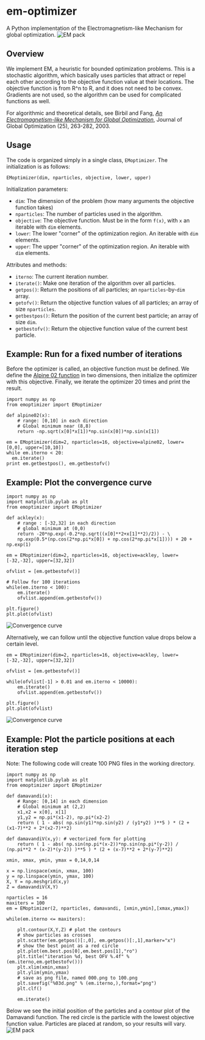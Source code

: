 # em-optimizer
A Python implementation of the Electromagnetism-like Mechanism for global optimization.
![EM pack](img/em.gif)

## Overview
We implement EM, a heuristic for bounded optimization problems. This is a stochastic algorithm, which basically uses particles that attract or repel each other according to the objective function value at their locations. The objective function is from R^n to R, and it does not need to be convex. Gradients are not used, so the algorithm can be used for complicated functions as well.

For algorithmic and theoretical details, see Birbil and Fang, [_An Electromagnetism-like Mechanism for Global Optimization_](http://www.academia.edu/download/30818603/pub2.pdf), Journal of Global Optimization (25), 263-282, 2003.
## Usage
The code is organized simply in a single class, `EMoptimizer`. The initialization is as follows:

```
EMoptimizer(dim, nparticles, objective, lower, upper)
```
Initialization parameters:
* `dim`: The dimension of the problem (how many arguments the objective function takes)
* `nparticles`: The number of particles used in the algorithm.
* `objective`: The objective function. Must be in the form `f(x)`, with `x` an iterable with `dim` elements.
* `lower`: The lower "corner" of the optimization region. An iterable with `dim` elements.
* `upper`: The upper "corner" of the optimization region. An iterable with `dim` elements.

Attributes and methods:
* `iterno`: The current iteration number.
* `iterate()`: Make one iteration of the algorithm over all particles.
* `getpos()`: Return the positions of all particles; an `nparticles`-by-`dim` array.
* `getofv()`: Return the objective function values of all particles; an array of size `nparticles`.
* `getbestpos()`: Return the position of the current best particle; an array of size `dim`.
* `getbestofv()`: Return the objective function value of the current best particle.

## Example: Run for a fixed number of iterations
Before the optimizer is called, an objective function must be defined. We define the [Alpine 02 function](https://arxiv.org/abs/1308.4008) in two dimensions, then initialize the optimizer with this objective. Finally, we iterate the optimizer 20 times and print the result.

```
import numpy as np
from emoptimizer import EMoptimizer

def alpine02(x):
    # range: [0,10] in each direction
    # Global minimum near (8,8)
    return -np.sqrt(x[0]*x[1])*np.sin(x[0])*np.sin(x[1])
    
em = EMoptimizer(dim=2, nparticles=16, objective=alpine02, lower=[0,0], upper=[10,10])
while em.iterno < 20:
  em.iterate()
print em.getbestpos(), em.getbestofv()
```
## Example: Plot the convergence curve
```
import numpy as np
import matplotlib.pylab as plt
from emoptimizer import EMoptimizer

def ackley(x):
    # range : [-32,32] in each direction
    # global minimum at (0,0)
    return -20*np.exp(-0.2*np.sqrt((x[0]**2+x[1]**2)/2)) - \
    np.exp(0.5*(np.cos(2*np.pi*x[0]) + np.cos(2*np.pi*x[1]))) + 20 + np.exp(1)

em = EMoptimizer(dim=2, nparticles=16, objective=ackley, lower=[-32,-32], upper=[32,32])

ofvlist = [em.getbestofv()]

# Follow for 100 iterations
while(em.iterno < 100):
    em.iterate()
    ofvlist.append(em.getbestofv())

plt.figure()
plt.plot(ofvlist)
```
![Convergence curve](img/example1-1.png)

Alternatively, we can follow until the objective function value drops below a certain level.
```
em = EMoptimizer(dim=2, nparticles=16, objective=ackley, lower=[-32,-32], upper=[32,32])

ofvlist = [em.getbestofv()]

while(ofvlist[-1] > 0.01 and em.iterno < 10000):
    em.iterate()
    ofvlist.append(em.getbestofv())

plt.figure()
plt.plot(ofvlist)
```
![Convergence curve](img/example1-2.png)

## Example: Plot the particle positions at each iteration step
Note: The following code will create 100 PNG files in the working directory.

```
import numpy as np
import matplotlib.pylab as plt
from emoptimizer import EMoptimizer

def damavandi(x):
    # Range: [0,14] in each dimension
    # Global minimum at (2,2)
    x1,x2 = x[0], x[1]
    y1,y2 = np.pi*(x1-2), np.pi*(x2-2)
    return ( 1 - abs( np.sin(y1)*np.sin(y2) / (y1*y2) )**5 ) * (2 + (x1-7)**2 + 2*(x2-7)**2)

def damavandiV(x,y): # vectorized form for plotting
    return ( 1 - abs( np.sin(np.pi*(x-2))*np.sin(np.pi*(y-2)) / (np.pi**2 * (x-2)*(y-2)) )**5 ) * (2 + (x-7)**2 + 2*(y-7)**2)

xmin, xmax, ymin, ymax = 0,14,0,14
    
x = np.linspace(xmin, xmax, 100)
y = np.linspace(ymin, ymax, 100)
X, Y = np.meshgrid(x,y)
Z = damavandiV(X,Y)

nparticles = 16
maxiters = 100
em = EMoptimizer(2, nparticles, damavandi, [xmin,ymin],[xmax,ymax])

while(em.iterno <= maxiters):

    plt.contour(X,Y,Z) # plot the contours
    # show particles as crosses
    plt.scatter(em.getpos()[:,0], em.getpos()[:,1],marker="x")
    # show the best point as a red circle         
    plt.plot(em.best.pos[0],em.best.pos[1],"ro")
    plt.title("iteration %d, best OFV %.4f" % (em.iterno,em.getbestofv()))
    plt.xlim(xmin,xmax)
    plt.ylim(ymin,ymax)
    # save as png file, named 000.png to 100.png
    plt.savefig("%03d.png" % (em.iterno,),format="png")
    plt.clf()
    
    em.iterate()
```
Below we see the initial position of the particles and a contour plot of the Damavandi function. The red circle is the particle with the lowest objective function value. Particles are placed at random, so your results will vary.
![EM pack](img/example2.png)
